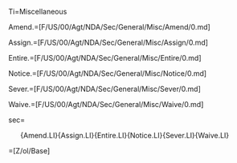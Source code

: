 Ti=Miscellaneous

Amend.=[F/US/00/Agt/NDA/Sec/General/Misc/Amend/0.md]

Assign.=[F/US/00/Agt/NDA/Sec/General/Misc/Assign/0.md]

Entire.=[F/US/00/Agt/NDA/Sec/General/Misc/Entire/0.md]

Notice.=[F/US/00/Agt/NDA/Sec/General/Misc/Notice/0.md]

Sever.=[F/US/00/Agt/NDA/Sec/General/Misc/Sever/0.md]

Waive.=[F/US/00/Agt/NDA/Sec/General/Misc/Waive/0.md]

sec=<ol>{Amend.LI}{Assign.LI}{Entire.LI}{Notice.LI}{Sever.LI}{Waive.LI}</ol>

=[Z/ol/Base]

